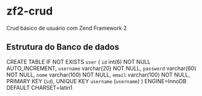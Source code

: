 zf2-crud
========

Crud básico de usuário com Zend Framework 2



Estrutura do Banco de dados
---------------------------

CREATE TABLE IF NOT EXISTS `user` (
  `id` int(6) NOT NULL AUTO_INCREMENT,
  `username` varchar(20) NOT NULL,
  `password` varchar(60) NOT NULL,
  `nome` varchar(100) NOT NULL,
  `email` varchar(100) NOT NULL,
  PRIMARY KEY (`id`),
  UNIQUE KEY `username` (`username`)
) ENGINE=InnoDB  DEFAULT CHARSET=latin1